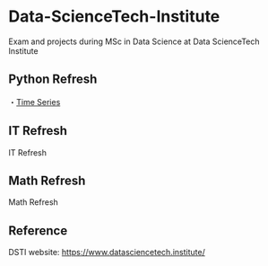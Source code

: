 # Data-ScienceTech-Institute
Exam and projects during MSc in Data Science at Data ScienceTech Institute

## Python Refresh
・[Time Series](Time-Series.pdf)

## IT Refresh
IT Refresh 

## Math Refresh
Math Refresh

## Reference
DSTI website: https://www.datasciencetech.institute/
